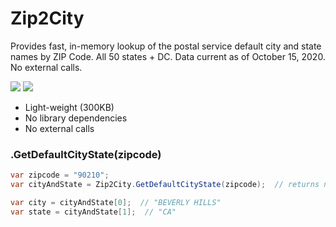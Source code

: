 # Zip2City
Provides fast, in-memory lookup of the postal service default city and state names by ZIP Code. All 50 states + DC. Data current as of October 15, 2020. No external calls.

[![](https://img.shields.io/nuget/v/Zip2City.svg)](https://www.nuget.org/packages/Zip2City/)
[![](https://img.shields.io/nuget/dt/Zip2City)](https://www.nuget.org/packages/Zip2City/)

* Light-weight (300KB)
* No library dependencies
* No external calls

### .GetDefaultCityState(zipcode)
```csharp
var zipcode = "90210";
var cityAndState = Zip2City.GetDefaultCityState(zipcode);  // returns null when there's no data

var city = cityAndState[0];  // "BEVERLY HILLS"
var state = cityAndState[1];  // "CA"
```
